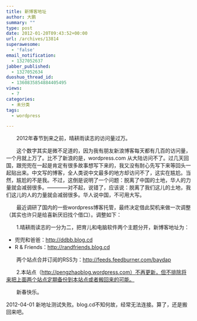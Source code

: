 ```yaml
---
title: 新博客地址
author: 大鹏
summary: ""
type: post
date: 2012-01-20T09:43:52+00:00
url: /archives/13814
superawesome:
  - 'false'
email_notification:
  - 1327052637
jabber_published:
  - 1327052634
duoshuo_thread_id:
  - 1360835854884405495
views:
  - 7
categories:
  - 未分类
tags:
  - wordpress

---
```

　　2012年春节到来之前，晴耕雨读志的访问量过万。
  
　　这个数字其实是微不足道的，因为我有朋友新浪博客每天都有几百的访问量，一个月就上万了。比不了新浪的是，wordpress.com 从大陆访问不了。过几天回国，跟兜兜在一起是肯定有很多故事想写下来的，我又没有耐心先写下来等回头一起贴出来。中文写的博客，全人类说中文最多的地方却访问不了，这实在尴尬。当然，尴尬的不是我。不过，这倒是说明了一个问题：脱离了中国的土地，华人的力量就会减弱很多。————对不起，说错了，应该说：脱离了我们这儿的土地，我们这儿的人的力量就会减弱很多。华人说中国，不可用大写。
  
　　最近调研了国内的一些wordpress博客托管，最终决定借此契机来做一次调整（其实也许只是给喜新厌旧找个借口）。调整如下：
  
　　1.晴耕雨读志的一分为二，把育儿和电脑软件两个主题分开，新博客地址为：

  * 兜兜和爸爸：<http://ddbb.blog.cd>
  * R & Friends：<http://randfriends.blog.cd>

　　两个站点合并订阅的RSS为：<http://feeds.feedburner.com/baydap>
  
　　2.本站点（http://pengzhaoblog.wordpress.com）不再更新，但不排除将来把上面两个站点定期备份到本站点或者搬回来的可能。
  
　　新春快乐。

2012-04-01 新地址测试失败。blog.cd不知何故，经常无法连接。算了，还是搬回来吧。
